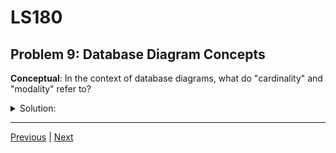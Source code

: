 # LS180
## Problem 9: Database Diagram Concepts

**Conceptual**: In the context of database diagrams, what do "cardinality" and "modality" refer to?

<details>
<summary>Solution:</summary>

- **Cardinality** refers to the **maximum** number of relationships between entities (e.g., one-to-one, one-to-many, many-to-many).
- **Modality** refers to the **minimum** number of relationships, indicating whether the relationship is optional (zero) or mandatory (one).

</details>

---

[Previous](08.md) | [Next](10.md)

